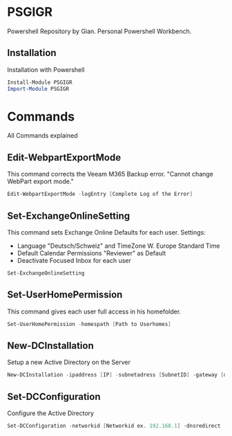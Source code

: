 # PSGIGR
Powershell Repository by Gian. Personal Powershell Workbench.

## Installation
Installation with Powershell
```powershell
Install-Module PSGIGR
Import-Module PSGIGR
```

# Commands
All Commands explained

## Edit-WebpartExportMode
This command corrects the Veeam M365 Backup error. "Cannot change WebPart export mode."
```powershell
Edit-WebpartExportMode -logEntry [Complete Log of the Error]
```

## Set-ExchangeOnlineSetting
This command sets Exchange Online Defaults for each user. 
Settings:
- Language "Deutsch/Schweiz" and TimeZone W. Europe Standard Time
- Default Calendar Permissions "Reviewer" as Default
- Deactivate Focused Inbox for each user
```powershell
Set-ExchangeOnlineSetting
```

## Set-UserHomePermission
This command gives each user full access in his homefolder.
```powershell
Set-UserHomePermission -homespath [Path to Userhomes]
```

## New-DCInstallation
Setup a new Active Directory on the Server
```powershell
New-DCInstallation -ipaddress [IP] -subnetadress [SubnetID] -gateway [defaultgateway] -NETBIOS [NETBIOS Name] -DomainName [FQDN of the Domain] -DSRMPW [DRSM Password] -DHCP [If required $true]
```

## Set-DCConfiguration
Configure the Active Directory
```powershell
Set-DCConfiguration -networkid [Networkid ex. 192.168.1] -dnsredirect [1.1.1.1] -ouCustomer [SBB]
```
